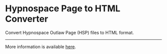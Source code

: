 # Hypnospace Page to HTML Converter

Convert Hypnospace Outlaw Page (HSP) files to HTML format.

---

More information is available [here](https://hsp2html.kobalt.dev).
